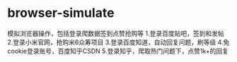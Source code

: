 # browser-simulate
模拟浏览器操作，包括登录爬数据签到点赞抢购等
1.登录百度贴吧，签到和发帖
2.登录小米官网，抢购米6众筹项目
3.登录百度知道，自动回复问题，刷等级
4.免cookie登录账号，百度知乎CSDN
5.登录知乎，爬取热门问题下，点赞1k+的回复

